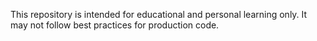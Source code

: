 This repository is intended for educational and personal learning only.
It may not follow best practices for production code.
